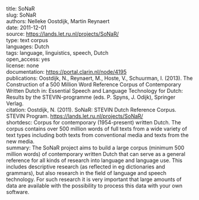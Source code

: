 title: SoNaR  
slug: SoNaR  
authors: Nelleke Oostdijk, Martin Reynaert  
date: 2011-12-01  
source: https://lands.let.ru.nl/projects/SoNaR/  
type: text corpus  
languages: Dutch  
tags: language, linguistics, speech, Dutch  
open_access: yes  
license: none  
documentation: https://portal.clarin.nl/node/4195  
publications: Oostdijk, N., Reynaert, M., Hoste, V., Schuurman, I. (2013). The Construction of a 500 Million Word Reference Corpus of Contemporary Written Dutch in: Essential Speech and Language Technology for Dutch: Results by the STEVIN-programme (eds. P. Spyns, J. Odijk), Springer Verlag.  
citation: Oostdijk, N. (2011). SoNaR: STEVIN Dutch Reference Corpus. STEVIN Program. https://lands.let.ru.nl/projects/SoNaR/  
shortdesc: Corpus for contemporary (1954-present) written Dutch. The corpus contains over 500 million words of full texts from a wide variety of text types including both texts from conventional media and texts from the new media.  
summary: The SoNaR project aims to build a large corpus (minimum 500 million words) of contemporary written Dutch that can serve as a general reference for all kinds of research into language and language use. This includes descriptive research (as reflected in eg dictionaries and grammars), but also research in the field of language and speech technology. For such research it is very important that large amounts of data are available with the possibility to process this data with your own software.  
